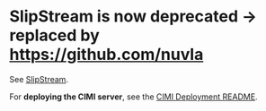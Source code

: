# SlipStream is now deprecated -> replaced by https://github.com/nuvla

See [SlipStream](https://github.com/slipstream/SlipStream).

For **deploying the CIMI server**, see the [CIMI Deployment
README](https://github.com/slipstream/SlipStreamServer/tree/master/cimi-deployment/README.md).
